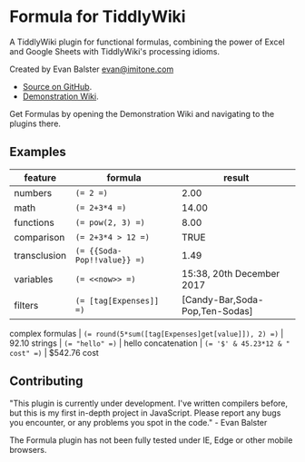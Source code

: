 # Formula for TiddlyWiki

A TiddlyWiki plugin for functional formulas, combining the power of Excel and Google Sheets with TiddlyWiki's processing idioms.

Created by Evan Balster <evan@imitone.com>

* [Source on GitHub](https://github.com/EvanBalster/TiddlyWikiFormula).
* [Demonstration Wiki](https://joshuafontany.github.io/TiddlyWikiFormula/).

Get Formulas by opening the Demonstration Wiki and navigating to the plugins there.


## Examples


feature | formula | result
--- | --- | ---
numbers |	`(= 2 =)` |	2.00
math |	`(= 2+3*4 =)` |	14.00
functions	|	`(= pow(2, 3) =)` |	8.00
comparison	|	`(= 2+3*4 > 12 =)` |	TRUE
transclusion	|	`(= {{Soda-Pop!!value}} =)` |	1.49
variables	|	`(= <<now>> =)` |	15:38, 20th December 2017
filters	|	`(= [tag[Expenses]] =)` |	[Candy-Bar,Soda-Pop,Ten-Sodas]
complex
formulas |	`(= round(5*sum([tag[Expenses]get[value]]), 2) =)` |	92.10
strings	|	`(= "hello" =)` |	hello
concatenation	|	`(= '$' & 45.23*12 & " cost" =)` |	$542.76 cost


## Contributing

"This plugin is currently under development.  I've written compilers before, but this is my first in-depth project in JavaScript.  Please report any bugs you encounter, or any problems you spot in the code." - Evan Balster

The Formula plugin has not been fully tested under IE, Edge or other mobile browsers.

